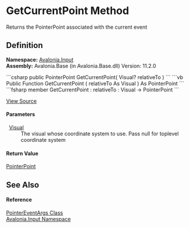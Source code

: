 # GetCurrentPoint Method


Returns the PointerPoint associated with the current event



## Definition
**Namespace:** <a href="N_Avalonia_Input">Avalonia.Input</a>  
**Assembly:** Avalonia.Base (in Avalonia.Base.dll) Version: 11.2.0

<Tabs groupId="api-code-preview">
<TabItem value="csharp" label="C#">
```csharp
public PointerPoint GetCurrentPoint(
	Visual? relativeTo
)
```
</TabItem>
<TabItem value="vb" label="VB">
```vb
Public Function GetCurrentPoint ( 
	relativeTo As Visual
) As PointerPoint
```
</TabItem>
<TabItem value="fsharp" label="F#">
```fsharp
member GetCurrentPoint : 
        relativeTo : Visual -> PointerPoint 
```
</TabItem>
</Tabs>



<a href="https://github.com/AvaloniaUI/Avalonia/tree/master/src/Avalonia.Base/Input/PointerEventArgs.cs#L113" title="View the source code">View Source</a>



#### Parameters
<dl><dt>  <a href="T_Avalonia_Visual">Visual</a></dt><dd>The visual whose coordinate system to use. Pass null for toplevel coordinate system</dd></dl>

#### Return Value
<a href="T_Avalonia_Input_PointerPoint">PointerPoint</a>  


## See Also


#### Reference
<a href="T_Avalonia_Input_PointerEventArgs">PointerEventArgs Class</a>  
<a href="N_Avalonia_Input">Avalonia.Input Namespace</a>  

